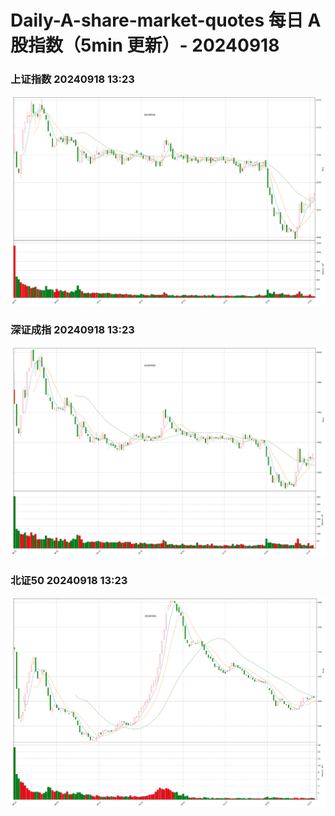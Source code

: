 
# Daily-A-share-market-quotes 每日 A 股指数（5min 更新）- 20240918

### 上证指数 20240918 13:23
![](./fig/2024/9/20240918-sh000001.png)

### 深证成指 20240918 13:23
![](./fig/2024/9/20240918-sz399001.png)

### 北证50 20240918 13:23
![](./fig/2024/9/20240918-bj899050.png)
